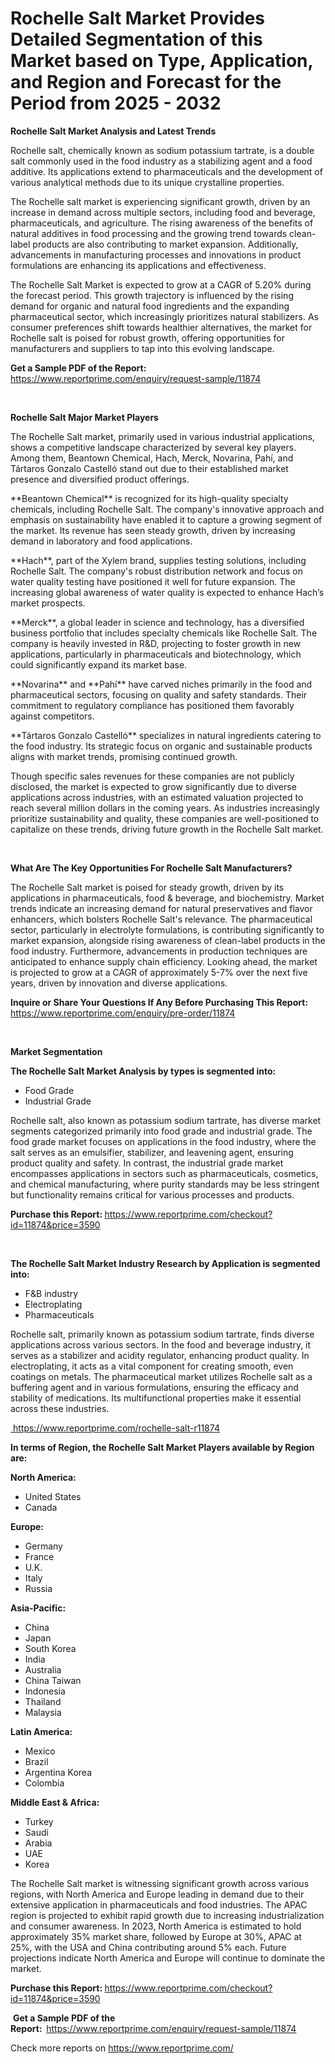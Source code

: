 <p><h1>Rochelle Salt Market Provides Detailed Segmentation of this Market based on Type, Application, and Region and Forecast for the Period from 2025 - 2032</h1></p><p><strong>Rochelle Salt Market Analysis and Latest Trends</strong></p>
<p><p>Rochelle salt, chemically known as sodium potassium tartrate, is a double salt commonly used in the food industry as a stabilizing agent and a food additive. Its applications extend to pharmaceuticals and the development of various analytical methods due to its unique crystalline properties. </p><p>The Rochelle salt market is experiencing significant growth, driven by an increase in demand across multiple sectors, including food and beverage, pharmaceuticals, and agriculture. The rising awareness of the benefits of natural additives in food processing and the growing trend towards clean-label products are also contributing to market expansion. Additionally, advancements in manufacturing processes and innovations in product formulations are enhancing its applications and effectiveness.</p><p>The Rochelle Salt Market is expected to grow at a CAGR of 5.20% during the forecast period. This growth trajectory is influenced by the rising demand for organic and natural food ingredients and the expanding pharmaceutical sector, which increasingly prioritizes natural stabilizers. As consumer preferences shift towards healthier alternatives, the market for Rochelle salt is poised for robust growth, offering opportunities for manufacturers and suppliers to tap into this evolving landscape.</p></p>
<p><strong>Get a Sample PDF of the Report:&nbsp;</strong> <a href="https://www.reportprime.com/enquiry/request-sample/11874?utm_campaign=3279&utm_medium=2&utm_source=Github&utm_content=ia&utm_term=17032025&utm_id=rochelle-salt">https://www.reportprime.com/enquiry/request-sample/11874</a></p>
<p>&nbsp;</p>
<p><strong>Rochelle Salt Major Market Players</strong></p>
<p><p>The Rochelle Salt market, primarily used in various industrial applications, shows a competitive landscape characterized by several key players. Among them, Beantown Chemical, Hach, Merck, Novarina, Pahí, and Tártaros Gonzalo Castelló stand out due to their established market presence and diversified product offerings.</p><p>**Beantown Chemical** is recognized for its high-quality specialty chemicals, including Rochelle Salt. The company's innovative approach and emphasis on sustainability have enabled it to capture a growing segment of the market. Its revenue has seen steady growth, driven by increasing demand in laboratory and food applications.</p><p>**Hach**, part of the Xylem brand, supplies testing solutions, including Rochelle Salt. The company's robust distribution network and focus on water quality testing have positioned it well for future expansion. The increasing global awareness of water quality is expected to enhance Hach’s market prospects.</p><p>**Merck**, a global leader in science and technology, has a diversified business portfolio that includes specialty chemicals like Rochelle Salt. The company is heavily invested in R&D, projecting to foster growth in new applications, particularly in pharmaceuticals and biotechnology, which could significantly expand its market base.</p><p>**Novarina** and **Pahí** have carved niches primarily in the food and pharmaceutical sectors, focusing on quality and safety standards. Their commitment to regulatory compliance has positioned them favorably against competitors.</p><p>**Tártaros Gonzalo Castelló** specializes in natural ingredients catering to the food industry. Its strategic focus on organic and sustainable products aligns with market trends, promising continued growth.</p><p>Though specific sales revenues for these companies are not publicly disclosed, the market is expected to grow significantly due to diverse applications across industries, with an estimated valuation projected to reach several million dollars in the coming years. As industries increasingly prioritize sustainability and quality, these companies are well-positioned to capitalize on these trends, driving future growth in the Rochelle Salt market.</p></p>
<p>&nbsp;</p>
<p><strong>What Are The Key Opportunities For Rochelle Salt Manufacturers?</strong></p>
<p><p>The Rochelle Salt market is poised for steady growth, driven by its applications in pharmaceuticals, food & beverage, and biochemistry. Market trends indicate an increasing demand for natural preservatives and flavor enhancers, which bolsters Rochelle Salt's relevance. The pharmaceutical sector, particularly in electrolyte formulations, is contributing significantly to market expansion, alongside rising awareness of clean-label products in the food industry. Furthermore, advancements in production techniques are anticipated to enhance supply chain efficiency. Looking ahead, the market is projected to grow at a CAGR of approximately 5-7% over the next five years, driven by innovation and diverse applications.</p></p>
<p><strong>Inquire or Share Your Questions If Any Before Purchasing This Report:</strong> <a href="https://www.reportprime.com/enquiry/pre-order/11874?utm_campaign=3279&utm_medium=2&utm_source=Github&utm_content=ia&utm_term=17032025&utm_id=rochelle-salt">https://www.reportprime.com/enquiry/pre-order/11874</a></p>
<p>&nbsp;</p>
<p><strong>Market Segmentation</strong></p>
<p><strong>The Rochelle Salt Market Analysis by types is segmented into:</strong></p>
<p><ul><li>Food Grade</li><li>Industrial Grade</li></ul></p>
<p><p>Rochelle salt, also known as potassium sodium tartrate, has diverse market segments categorized primarily into food grade and industrial grade. The food grade market focuses on applications in the food industry, where the salt serves as an emulsifier, stabilizer, and leavening agent, ensuring product quality and safety. In contrast, the industrial grade market encompasses applications in sectors such as pharmaceuticals, cosmetics, and chemical manufacturing, where purity standards may be less stringent but functionality remains critical for various processes and products.</p></p>
<p><strong>Purchase this Report:&nbsp;</strong><a href="https://www.reportprime.com/checkout?id=11874&price=3590&utm_campaign=3279&utm_medium=2&utm_source=Github&utm_content=ia&utm_term=17032025&utm_id=rochelle-salt">https://www.reportprime.com/checkout?id=11874&price=3590</a></p>
<p>&nbsp;</p>
<p><strong>The Rochelle Salt Market Industry Research by Application is segmented into:</strong></p>
<p><ul><li>F&B industry</li><li>Electroplating</li><li>Pharmaceuticals</li></ul></p>
<p><p>Rochelle salt, primarily known as potassium sodium tartrate, finds diverse applications across various sectors. In the food and beverage industry, it serves as a stabilizer and acidity regulator, enhancing product quality. In electroplating, it acts as a vital component for creating smooth, even coatings on metals. The pharmaceutical market utilizes Rochelle salt as a buffering agent and in various formulations, ensuring the efficacy and stability of medications. Its multifunctional properties make it essential across these industries.</p></p>
<p><a href="https://www.reportprime.com/rochelle-salt-r11874?utm_campaign=3279&utm_medium=2&utm_source=Github&utm_content=ia&utm_term=17032025&utm_id=rochelle-salt">&nbsp;https://www.reportprime.com/rochelle-salt-r11874</a></p>
<p><strong>In terms of Region, the Rochelle Salt Market Players available by Region are:</strong></p>
<p>
    <p> <strong> North America: </strong>
        <ul>
            <li>United States</li>
            <li>Canada</li>
        </ul>
        </p> 
    <p> <strong> Europe: </strong>
        <ul>
            <li>Germany</li>
            <li>France</li>
            <li>U.K.</li>
            <li>Italy</li>
            <li>Russia</li>
        </ul>
        </p> 
    <p> <strong> Asia-Pacific: </strong>
        <ul>
            <li>China</li>
            <li>Japan</li>
            <li>South Korea</li>
            <li>India</li>
            <li>Australia</li>
            <li>China Taiwan</li>
            <li>Indonesia</li>
            <li>Thailand</li>
            <li>Malaysia</li>
        </ul>
        </p> 
    <p> <strong> Latin America: </strong>
        <ul>
            <li>Mexico</li>
            <li>Brazil</li>
            <li>Argentina Korea</li>
            <li>Colombia</li>
        </ul>
        </p> 
    <p> <strong> Middle East & Africa: </strong>
        <ul>
            <li>Turkey</li>
            <li>Saudi</li>
            <li>Arabia</li>
            <li>UAE</li>
            <li>Korea</li>
        </ul>
    </p>
    </p>
<p><p>The Rochelle Salt market is witnessing significant growth across various regions, with North America and Europe leading in demand due to their extensive application in pharmaceuticals and food industries. The APAC region is projected to exhibit rapid growth due to increasing industrialization and consumer awareness. In 2023, North America is estimated to hold approximately 35% market share, followed by Europe at 30%, APAC at 25%, with the USA and China contributing around 5% each. Future projections indicate North America and Europe will continue to dominate the market.</p></p>
<p><strong>Purchase this Report: </strong><a href="https://www.reportprime.com/checkout?id=11874&price=3590&utm_campaign=3279&utm_medium=2&utm_source=Github&utm_content=ia&utm_term=17032025&utm_id=rochelle-salt">https://www.reportprime.com/checkout?id=11874&price=3590</a></p>
<p>&nbsp;<strong>Get a Sample PDF of the Report:&nbsp;&nbsp;</strong><a href="https://www.reportprime.com/enquiry/request-sample/11874?utm_campaign=3279&utm_medium=2&utm_source=Github&utm_content=ia&utm_term=17032025&utm_id=rochelle-salt">https://www.reportprime.com/enquiry/request-sample/11874</a></p>
<p><strong></strong></p>
<p>Check more reports on <a href="https://www.reportprime.com/?utm_campaign=3279&utm_medium=2&utm_source=Github&utm_content=ia&utm_term=17032025&utm_id=rochelle-salt">https://www.reportprime.com/</a></p>